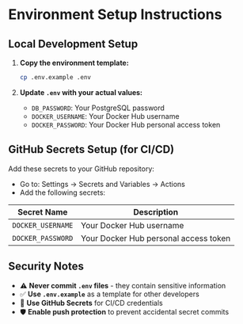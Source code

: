 # Environment Setup Instructions

## Local Development Setup

1. **Copy the environment template:**
   ```bash
   cp .env.example .env
   ```

2. **Update `.env` with your actual values:**
   - `DB_PASSWORD`: Your PostgreSQL password
   - `DOCKER_USERNAME`: Your Docker Hub username
   - `DOCKER_PASSWORD`: Your Docker Hub personal access token

## GitHub Secrets Setup (for CI/CD)

Add these secrets to your GitHub repository:
- Go to: Settings → Secrets and Variables → Actions
- Add the following secrets:

| Secret Name | Description |
|-------------|-------------|
| `DOCKER_USERNAME` | Your Docker Hub username |
| `DOCKER_PASSWORD` | Your Docker Hub personal access token |

## Security Notes

- ⚠️ **Never commit `.env` files** - they contain sensitive information
- ✅ **Use `.env.example`** as a template for other developers
- 🔐 **Use GitHub Secrets** for CI/CD credentials
- 🛡️ **Enable push protection** to prevent accidental secret commits
